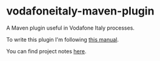 vodafoneitaly-maven-plugin
===================================

A Maven plugin useful in Vodafone Italy processes.

To write this plugin I'm following [this manual](http://books.sonatype.com/mvnref-book/reference/writing-plugins-sect-custom-plugin.html).

You can find project notes [here](http://goo.gl/c8houO).
